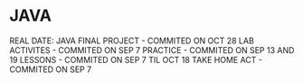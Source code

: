 # JAVA
REAL DATE:
JAVA FINAL PROJECT - COMMITED ON OCT 28
LAB ACTIVITES - COMMITED ON SEP 7
PRACTICE - COMMITED ON SEP 13 AND 19
LESSONS - COMMITED ON SEP 7 TIL OCT 18
TAKE HOME ACT - COMMITED ON SEP 7
